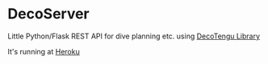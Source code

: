 # DecoServer

Little Python/Flask REST API for dive planning etc. using [DecoTengu Library](https://wrobell.dcmod.org/decotengu/)

It's running at [Heroku](http://deco-server.herokuapp.com/)

